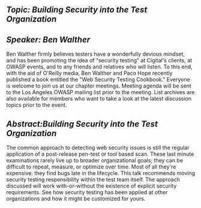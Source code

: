 ## *Topic: Building Security into the Test Organization*

## *Speaker: Ben Walther*

Ben Walther firmly believes testers have a wonderfully devious mindset,
and has been promoting the idea of "security testing" at Cigital's
clients, at OWASP events, and to any friends and relatives who will
listen. To this end, with the aid of O'Reilly media, Ben Walther and
Paco Hope recently published a book entitled the "Web Security Testing
Cookbook." Everyone is welcome to join us at our chapter meetings.
Meeting agenda will be sent to the Los Angeles OWASP mailing list prior
to the meeting. List archives are also available for members who want to
take a look at the latest discussion topics prior to the event.

## *Abstract:Building Security into the Test Organization*

The common approach to detecting web security issues is still the
regular application of a post-release pen-test or tool based scan. These
last minute examinations rarely live up to broader organizational goals;
they can be difficult to repeat, measure, or optimize over time. Most of
all they're expensive: they find bugs late in the lifecycle. This talk
recommends moving security testing responsibility within the test team
itself. The approach discussed will work with-or-without the existence
of explicit security requirements. See how security testing has been
applied at other organizations and how it might be customized for yours.